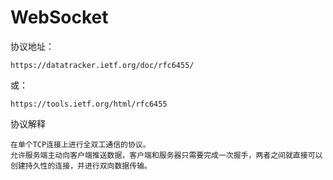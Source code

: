 # WebSocket

协议地址：
```
https://datatracker.ietf.org/doc/rfc6455/
```
或：
```
https://tools.ietf.org/html/rfc6455
```

协议解释
```
在单个TCP连接上进行全双工通信的协议。
允许服务端主动向客户端推送数据，客户端和服务器只需要完成一次握手，两者之间就直接可以创建持久性的连接，并进行双向数据传输。
```


